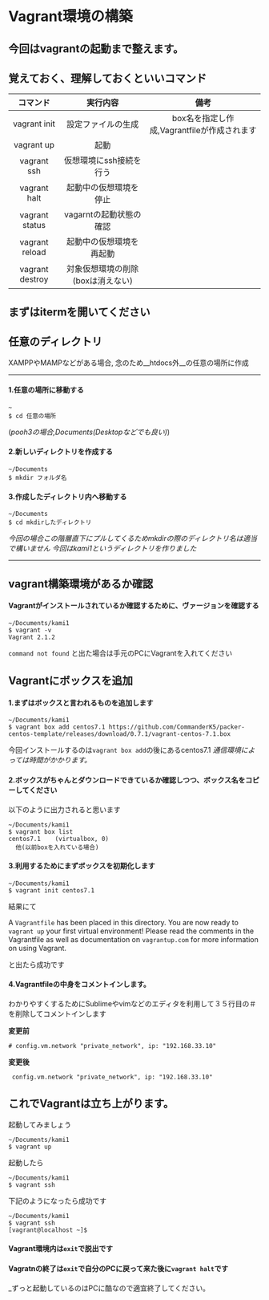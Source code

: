 # Vagrant環境の構築
## 今回はvagrantの起動まで整えます。
## 覚えておく、理解しておくといいコマンド
| コマンド            | 実行内容| 備考 |
| :-:                | :-: | :-:  |
| vagrant init       | 設定ファイルの生成 | box名を指定し作成,Vagrantfileが作成されます |
| vagrant up         | 起動 | |
| vagrant ssh        | 仮想環境にssh接続を行う | |
| vagrant halt       | 起動中の仮想環境を停止| |
| vagrant status     | vagarntの起動状態の確認 | |
| vagrant reload     | 起動中の仮想環境を再起動 | |
| vagrant destroy    | 対象仮想環境の削除(boxは消えない) | |

## まずはitermを開いてください

## 任意のディレクトリ
XAMPPやMAMPなどがある場合,
念のため__htdocs外__の任意の場所に作成

---
#### 1.任意の場所に移動する

```
~
$ cd 任意の場所
```

(_pooh3の場合,Documents(Desktopなどでも良い)_)


#### 2.新しいディレクトリを作成する

```
~/Documents
$ mkdir フォルダ名
```

#### 3.作成したディレクトリ内へ移動する

```
~/Documents
$ cd mkdirしたディレクトリ
```

_今回の場合この階層直下にプルしてくるためmkdirの際のディレクトリ名は適当で構いません
今回はkami1というディレクトリを作りました_

---

## vagrant構築環境があるか確認
#### Vagrantがインストールされているか確認するために、ヴァージョンを確認する

```
~/Documents/kami1
$ vagrant -v
Vagrant 2.1.2
```

`command not found`
と出た場合は手元のPCにVagrantを入れてください
## Vagrantにボックスを追加

#### 1.まずはボックスと言われるものを追加します

```
~/Documents/kami1 
$ vagrant box add centos7.1 https://github.com/CommanderK5/packer-centos-template/releases/download/0.7.1/vagrant-centos-7.1.box
```

今回インストールするのは`vagrant box add`の後にあるcentos7.1
_通信環境によっては時間がかかります。_

#### 2.ボックスがちゃんとダウンロードできているか確認しつつ、ボックス名をコピーしてください

以下のように出力されると思います

```
~/Documents/kami1
$ vagrant box list
centos7.1    (virtualbox, 0)
  他(以前boxを入れている場合)
```

#### 3.利用するためにまずボックスを初期化します
```
~/Documents/kami1
$ vagrant init centos7.1
```
結果にて

A `Vagrantfile` has been placed in this directory. You are now
ready to `vagrant up` your first virtual environment! Please read
the comments in the Vagrantfile as well as documentation on
`vagrantup.com` for more information on using Vagrant.

と出たら成功です

#### 4.Vagrantfileの中身をコメントインします。
わかりやすくするためにSublimeやvimなどのエディタを利用して３５行目の＃を削除してコメントインします

__変更前__
```
# config.vm.network "private_network", ip: "192.168.33.10"
```
__変更後__
```
 config.vm.network "private_network", ip: "192.168.33.10"
```

## これでVagrantは立ち上がります。
起動してみましょう
```
~/Documents/kami1
$ vagrant up
```
起動したら
```
~/Documents/kami1
$ vagrant ssh
```
下記のようになったら成功です
```
~/Documents/kami1
$ vagrant ssh
[vagrant@localhost ~]$
```

#### Vagrant環境内は`exit`で脱出です
#### Vagratnの終了は`exit`で自分のPCに戻って来た後に`vagrant halt`です
_ずっと起動しているのはPCに酷なので適宜終了してください。